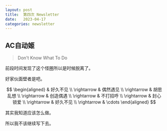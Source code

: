 ```yaml
---
layout: post
title:  第四次 Newsletter
date:   2023-04-17
categories: newsletter
---
```


## AC自动姬

>   Don't Know What To Do

前段时间发现了这个怪圈所以是时候脱离了。

好家伙面壁者是吧。

$$
\begin{aligned}
    &   好久不见 \\
    \rightarrow & 偶然遇见 \\
    \rightarrow & 胡思乱想 \\
    \rightarrow & 创造偶遇 \\
    \rightarrow & 不打招呼 \\
    \rightarrow & 封心锁爱 \\
    \rightarrow & 好久不见 \\
    \rightarrow & \cdots
\end{aligned}
$$

其实我知道应该怎么做。

所以我不该继续写下去。